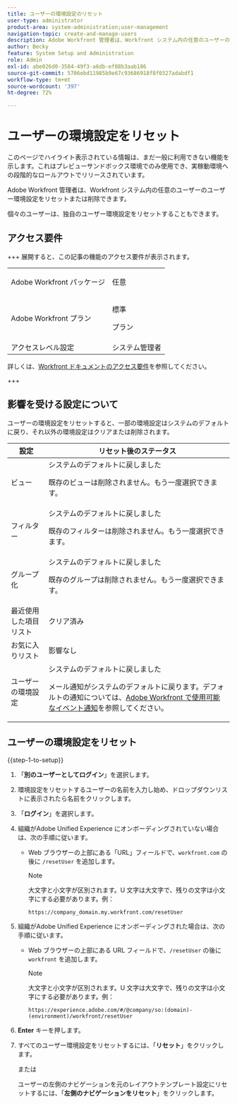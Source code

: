 ```yaml
---
title: ユーザーの環境設定のリセット
user-type: administrator
product-area: system-administration;user-management
navigation-topic: create-and-manage-users
description: Adobe Workfront 管理者は、Workfront システム内の任意のユーザーのユーザー環境設定をリセットまたは削除できます。個々のユーザーは、独自のユーザー環境設定をリセットすることもできます。
author: Becky
feature: System Setup and Administration
role: Admin
exl-id: abe026d0-3584-49f3-a6db-ef88b3aab186
source-git-commit: 5706ebd11985b9e67c93686918f8f0327adabdf1
workflow-type: tm+mt
source-wordcount: '397'
ht-degree: 72%

---
```


# ユーザーの環境設定をリセット

<!-- Audited: 12/2023 -->

<span class="preview">このページでハイライト表示されている情報は、まだ一般に利用できない機能を示します。これはプレビューサンドボックス環境でのみ使用でき、実稼動環境への段階的なロールアウトでリリースされています。</span>

Adobe Workfront 管理者は、Workfront システム内の任意のユーザーのユーザー環境設定をリセットまたは削除できます。

個々のユーザーは、独自のユーザー環境設定をリセットすることもできます。

## アクセス要件

+++ 展開すると、この記事の機能のアクセス要件が表示されます。

<table style="table-layout:auto"> 
 <col> 
 <col> 
 <tbody> 
  <tr> 
   <td>Adobe Workfront パッケージ</td> 
   <td><p>任意</p></td> 
  </tr> 
  <tr> 
   <td>Adobe Workfront プラン</td> 
   <td><p>標準</p>
       <p>プラン</p></td>
  </tr> 
  <tr> 
   <td>アクセスレベル設定</td> 
   <td>システム管理者</td> 
  </tr> 
 </tbody> 
</table>

詳しくは、[Workfront ドキュメントのアクセス要件](/help/quicksilver/administration-and-setup/add-users/access-levels-and-object-permissions/access-level-requirements-in-documentation.md)を参照してください。

+++

## 影響を受ける設定について

ユーザーの環境設定をリセットすると、一部の環境設定はシステムのデフォルトに戻り、それ以外の環境設定はクリアまたは削除されます。

<!--
<table style="table-layout:auto"> 
 <col> 
 <col> 
 <thead> 
  <tr> 
   <th><strong>Preference</strong> </th> 
   <th><strong>Status after the reset</strong> </th> 
  </tr> 
 </thead> 
 <tbody> 
  <tr> 
   <td>Views</td> 
   <td> <p> Reverted to the system default</p> <p>Existing views are not deleted. You can select them again.</p> </td> 
  </tr> 
  <tr> 
   <td>Filters</td> 
   <td> <p>Reverted to the system default</p> <p>Existing filters are not deleted. You can select them again.</p> </td> 
  </tr> 
  <tr> 
   <td>Groupings</td> 
   <td> <p>Reverted to the system default</p> <p>Existing groupings are not deleted. You can select them again.</p> </td> 
  </tr> 
  <tr> 
   <td>Recent Items list</td> 
   <td>Cleared</td> 
  </tr> 
  <tr> 
   <td>Favorites list</td> 
   <td>Unaffected</td> 
  </tr> 
  <tr> 
   <td>User Preferences</td> 
   <td> <p>Reverted to the system default</p> <p>Email notifications revert to the system defaults. The default notifications are listed in <a href="/help/quicksilver/administration-and-setup/manage-workfront/emails/event-notifications-available-in-wf.md">Event notifications available in Adobe Workfront</a>.</p> </td> 
  </tr> 
  <tr> 
   <td>User-Defined Custom Tabs</td> 
   <td>Removed</td> 
  </tr> 
  <tr> 
   <td>User-Defined Global Navigation Options</td> 
   <td>Set back to layout template definition, or system default if no layout template is assigned.</td> 
  </tr> 
 </tbody> 
</table>
-->

<!--Display this table and hide the HTML table above, when the unshim is released.-->

<div class="preview">

| 設定 | リセット後のステータス |
| --- | --- |
| ビュー | システムのデフォルトに戻しました <p>既存のビューは削除されません。もう一度選択できます。</p> |
| フィルター | システムのデフォルトに戻しました <p>既存のフィルターは削除されません。もう一度選択できます。</p> |
| グループ化 | システムのデフォルトに戻しました <p>既存のグループは削除されません。もう一度選択できます。</p> |
| 最近使用した項目リスト | クリア済み |
| お気に入りリスト | 影響なし |
| ユーザーの環境設定 | システムのデフォルトに戻しました <p>メール通知がシステムのデフォルトに戻ります。デフォルトの通知については、[Adobe Workfront で使用可能なイベント通知](/help/quicksilver/administration-and-setup/manage-workfront/emails/event-notifications-available-in-wf.md)を参照してください。</p> |

</div>

## ユーザーの環境設定をリセット

{{step-1-to-setup}}

1. 「**別のユーザーとしてログイン**」を選択します。
1. 環境設定をリセットするユーザーの名前を入力し始め、ドロップダウンリストに表示されたら名前をクリックします。
1. 「**ログイン**」を選択します。
1. 組織がAdobe Unified Experience にオンボーディングされていない場合は、次の手順に従います。

   * Web ブラウザーの上部にある「URL」フィールドで、`workfront.com` の後に `/resetUser` を追加します。

     >[!NOTE]
     >
     >大文字と小文字が区別されます。U 文字は大文字で、残りの文字は小文字にする必要があります。例：
     >
     >`https://company_domain.my.workfront.com/resetUser`

1. 組織がAdobe Unified Experience にオンボーディングされた場合は、次の手順に従います。

   * Web ブラウザーの上部にある URL フィールドで、`/resetUser` の後に `workfront` を追加します。

     >[!NOTE]
     >
     >大文字と小文字が区別されます。U 文字は大文字で、残りの文字は小文字にする必要があります。例：
     >
     >`https://experience.adobe.com/#/@company/so:(domain)-(environment)/workfront/resetUser`

1. **Enter** キーを押します。

1. <span class="preview"> すべてのユーザー環境設定をリセットするには、「**リセット**」をクリックします。</span>

   <span class="preview">または</span>

   <span class="preview"> ユーザーの左側のナビゲーションを元のレイアウトテンプレート設定にリセットするには、「**左側のナビゲーションをリセット**」をクリックします。</span>
